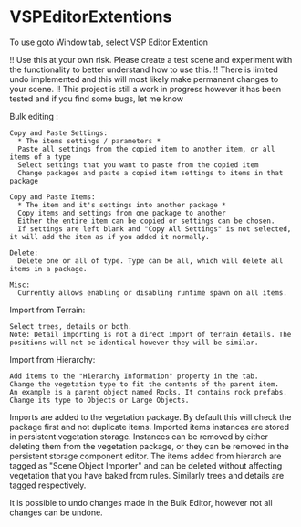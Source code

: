 # VSPEditorExtentions
To use goto Window tab, select VSP Editor Extention

!! Use this at your own risk. Please create a test scene and experiment with the functionality to better understand how to use this.
!! There is limited undo implemented and this will most likely make permanent changes to your scene.
!! This project is still a work in progress however it has been tested and if you find some bugs, let me know

Bulk editing :

    Copy and Paste Settings:
      * The items settings / parameters *
      Paste all settings from the copied item to another item, or all items of a type
      Select settings that you want to paste from the copied item
      Change packages and paste a copied item settings to items in that package
      
    Copy and Paste Items:
      * The item and it's settings into another package *
      Copy items and settings from one package to another
      Either the entire item can be copied or settings can be chosen.
      If settings are left blank and "Copy All Settings" is not selected, it will add the item as if you added it normally.
      
    Delete:
      Delete one or all of type. Type can be all, which will delete all items in a package.
      
    Misc:
      Currently allows enabling or disabling runtime spawn on all items.
      
Import from Terrain:
    
    Select trees, details or both.
    Note: Detail importing is not a direct import of terrain details. The positions will not be identical however they will be similar.
    
Import from Hierarchy:
    
    Add items to the "Hierarchy Information" property in the tab. 
    Change the vegetation type to fit the contents of the parent item.
    An example is a parent object named Rocks. It contains rock prefabs. Change its type to Objects or Large Objects.
    
Imports are added to the vegetation package. By default this will check the package first and not duplicate items. 
Imported items instances are stored in persistent vegetation storage.
Instances can be removed by either deleting them from the vegetation package, or they can be removed in the persistent storage component editor.
The items added from hierarch are tagged as "Scene Object Importer" and can be deleted without affecting vegetation that you have baked from rules.
Similarly trees and details are tagged respectively.

It is possible to undo changes made in the Bulk Editor, however not all changes can be undone.
    

      
    
